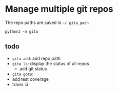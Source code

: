 # Manage multiple git repos

The repo paths are saved in `~/.gita_path`

```
python3 -m gita
```

## todo

* `gita add`: add repo path
* `gita ls`: display the status of all repos
    * add git status
* `gita goto`:
* add test coverage
* travis ci
